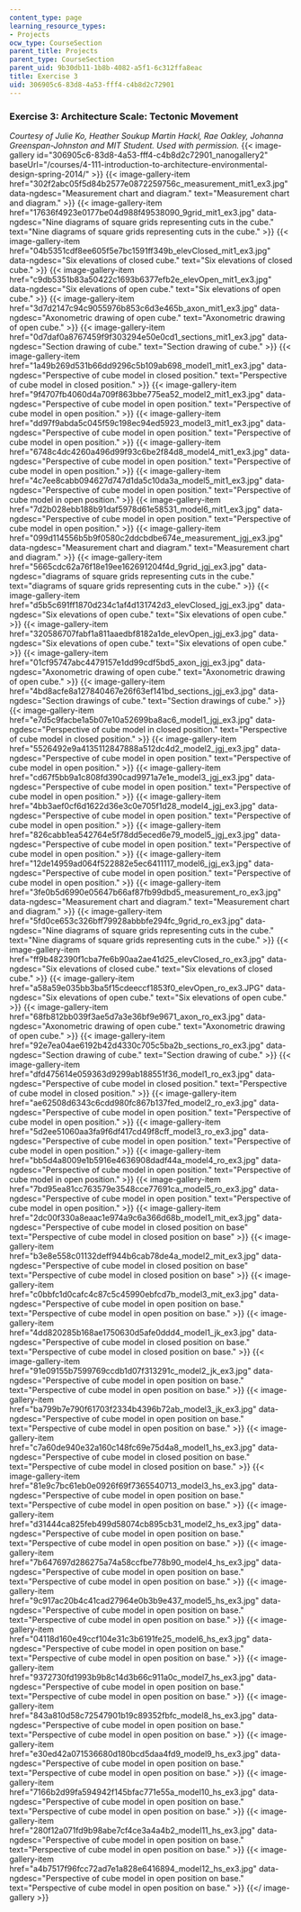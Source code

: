 ```yaml
---
content_type: page
learning_resource_types:
- Projects
ocw_type: CourseSection
parent_title: Projects
parent_type: CourseSection
parent_uid: 9b30db11-1b8b-4082-a5f1-6c312ffa8eac
title: Exercise 3
uid: 306905c6-83d8-4a53-fff4-c4b8d2c72901
---
```


### Exercise 3: Architecture Scale: Tectonic Movement

_Courtesy of Julie Ko, Heather Soukup Martin Hackl, Rae Oakley, Johanna Greenspan-Johnston and MIT Student. Used with permission._
{{< image-gallery id="306905c6-83d8-4a53-fff4-c4b8d2c72901_nanogallery2" baseUrl="/courses/4-111-introduction-to-architecture-environmental-design-spring-2014/" >}}
{{< image-gallery-item href="302f2abc05f5d84b2577e0872259756c_measurement_mit1_ex3.jpg" data-ngdesc="Measurement chart and diagram." text="Measurement chart and diagram." >}}
{{< image-gallery-item href="17636f4923e0177be04d988f49538090_9grid_mit1_ex3.jpg" data-ngdesc="Nine diagrams of square grids representing cuts in the cube." text="Nine diagrams of square grids representing cuts in the cube." >}}
{{< image-gallery-item href="04b5351cdf8ee605f5e7bc1591ff349b_elevClosed_mit1_ex3.jpg" data-ngdesc="Six elevations of closed cube." text="Six elevations of closed cube." >}}
{{< image-gallery-item href="c9db5351b83a50422c1693b6377efb2e_elevOpen_mit1_ex3.jpg" data-ngdesc="Six elevations of open cube." text="Six elevations of open cube." >}}
{{< image-gallery-item href="3d7d2147c94c9055976b853c6d3e465b_axon_mit1_ex3.jpg" data-ngdesc="Axonometric drawing of open cube." text="Axonometric drawing of open cube." >}}
{{< image-gallery-item href="0d7daf0a8767459f9f303294e50e0cd1_sections_mit1_ex3.jpg" data-ngdesc="Section drawing of cube." text="Section drawing of cube." >}}
{{< image-gallery-item href="1a49b269d531b66dd9296c5b109ab698_model1_mit1_ex3.jpg" data-ngdesc="Perspective of cube model in closed position." text="Perspective of cube model in closed position." >}}
{{< image-gallery-item href="9f4707fb4060d4a709f863bbe775ea52_model2_mit1_ex3.jpg" data-ngdesc="Perspective of cube model in open position." text="Perspective of cube model in open position." >}}
{{< image-gallery-item href="dd97f9abda5c045f59c198ec94ed5923_model3_mit1_ex3.jpg" data-ngdesc="Perspective of cube model in open position." text="Perspective of cube model in open position." >}}
{{< image-gallery-item href="6748c4dc4260a496d99f93c6be2f84d8_model4_mit1_ex3.jpg" data-ngdesc="Perspective of cube model in open position." text="Perspective of cube model in open position." >}}
{{< image-gallery-item href="4c7ee8cabb094627d747d1da5c10da3a_model5_mit1_ex3.jpg" data-ngdesc="Perspective of cube model in open position." text="Perspective of cube model in open position." >}}
{{< image-gallery-item href="7d2b028ebb188b91daf5978d61e58531_model6_mit1_ex3.jpg" data-ngdesc="Perspective of cube model in open position." text="Perspective of cube model in open position." >}}
{{< image-gallery-item href="099d114556b5b9f0580c2ddcbdbe674e_measurement_jgj_ex3.jpg" data-ngdesc="Measurement chart and diagram." text="Measurement chart and diagram." >}}
{{< image-gallery-item href="5665cdc62a76f18e19ee162691204f4d_9grid_jgj_ex3.jpg" data-ngdesc="diagrams of square grids representing cuts in the cube." text="diagrams of square grids representing cuts in the cube." >}}
{{< image-gallery-item href="d5b5c691ff1870d234c1af4d131742d3_elevClosed_jgj_ex3.jpg" data-ngdesc="Six elevations of open cube." text="Six elevations of open cube." >}}
{{< image-gallery-item href="320586707fabf1a811aaedbf8182a1de_elevOpen_jgj_ex3.jpg" data-ngdesc="Six elevations of open cube." text="Six elevations of open cube." >}}
{{< image-gallery-item href="01cf95747abc4479157e1dd99cdf5bd5_axon_jgj_ex3.jpg" data-ngdesc="Axonometric drawing of open cube." text="Axonometric drawing of open cube." >}}
{{< image-gallery-item href="4bd8acfe8a127840467e26f63ef141bd_sections_jgj_ex3.jpg" data-ngdesc="Section drawings of cube." text="Section drawings of cube." >}}
{{< image-gallery-item href="e7d5c9facbe1a5b07e10a52699ba8ac6_model1_jgj_ex3.jpg" data-ngdesc="Perspective of cube model in closed position." text="Perspective of cube model in closed position." >}}
{{< image-gallery-item href="5526492e9a4135112847888a512dc4d2_model2_jgj_ex3.jpg" data-ngdesc="Perspective of cube model in open position." text="Perspective of cube model in open position." >}}
{{< image-gallery-item href="cd67f5bb9a1c808fd390cad9971a7e1e_model3_jgj_ex3.jpg" data-ngdesc="Perspective of cube model in open position." text="Perspective of cube model in open position." >}}
{{< image-gallery-item href="4bb3aef0cf6d1622d36e3c0e705f1d28_model4_jgj_ex3.jpg" data-ngdesc="Perspective of cube model in open position." text="Perspective of cube model in open position." >}}
{{< image-gallery-item href="826cabb1ea542764e5f78dd5eced6e79_model5_jgj_ex3.jpg" data-ngdesc="Perspective of cube model in open position." text="Perspective of cube model in open position." >}}
{{< image-gallery-item href="12de14959ad064f522882e5ec6411117_model6_jgj_ex3.jpg" data-ngdesc="Perspective of cube model in open position." text="Perspective of cube model in open position." >}}
{{< image-gallery-item href="3fe0b5d6990e05647b66af87fb99dbd5_measurement_ro_ex3.jpg" data-ngdesc="Measurement chart and diagram." text="Measurement chart and diagram." >}}
{{< image-gallery-item href="5fd0ce653c326bff79928abbbfe294fc_9grid_ro_ex3.jpg" data-ngdesc="Nine diagrams of square grids representing cuts in the cube." text="Nine diagrams of square grids representing cuts in the cube." >}}
{{< image-gallery-item href="ff9b482390f1cba7fe6b90aa2ae41d25_elevClosed_ro_ex3.jpg" data-ngdesc="Six elevations of closed cube." text="Six elevations of closed cube." >}}
{{< image-gallery-item href="a58a59e035bb3ba5f15cdeeccf1853f0_elevOpen_ro_ex3.JPG" data-ngdesc="Six elevations of open cube." text="Six elevations of open cube." >}}
{{< image-gallery-item href="68fb812bb039f3ae5d7a3e36bf9e9671_axon_ro_ex3.jpg" data-ngdesc="Axonometric drawing of open cube." text="Axonometric drawing of open cube." >}}
{{< image-gallery-item href="92e7ea04ae6192b42d4330c705c5ba2b_sections_ro_ex3.jpg" data-ngdesc="Section drawing of cube." text="Section drawing of cube." >}}
{{< image-gallery-item href="dfd475614e059363d9299ab188551f36_model1_ro_ex3.jpg" data-ngdesc="Perspective of cube model in closed position." text="Perspective of cube model in closed position." >}}
{{< image-gallery-item href="ae62508d6343c6cdd980fc867b137fed_model2_ro_ex3.jpg" data-ngdesc="Perspective of cube model in open position." text="Perspective of cube model in open position." >}}
{{< image-gallery-item href="5d2ee51060aa3fa9f6df417cd49f8cff_model3_ro_ex3.jpg" data-ngdesc="Perspective of cube model in open position." text="Perspective of cube model in open position." >}}
{{< image-gallery-item href="bb5d4a8009e1b5916e4636908dadf44a_model4_ro_ex3.jpg" data-ngdesc="Perspective of cube model in open position." text="Perspective of cube model in open position." >}}
{{< image-gallery-item href="7bd95ea81cc763579e3548cce77691ca_model5_ro_ex3.jpg" data-ngdesc="Perspective of cube model in open position." text="Perspective of cube model in open position." >}}
{{< image-gallery-item href="2dc00f330a8eaac1e974a9c6a366d68b_model1_mit_ex3.jpg" data-ngdesc="Perspective of cube model in closed position on base" text="Perspective of cube model in closed position on base" >}}
{{< image-gallery-item href="b3e8e558c01132deff944b6cab78de4a_model2_mit_ex3.jpg" data-ngdesc="Perspective of cube model in closed position on base" text="Perspective of cube model in closed position on base" >}}
{{< image-gallery-item href="c0bbfc1d0cafc4c87c5c45990ebfcd7b_model3_mit_ex3.jpg" data-ngdesc="Perspective of cube model in open position on base." text="Perspective of cube model in open position on base." >}}
{{< image-gallery-item href="4dd820285b168ae1750630d5afe0ddd4_model1_jk_ex3.jpg" data-ngdesc="Perspective of cube model in closed position on base." text="Perspective of cube model in closed position on base." >}}
{{< image-gallery-item href="91e09155b7599769ccdb1d07f313291c_model2_jk_ex3.jpg" data-ngdesc="Perspective of cube model in open position on base." text="Perspective of cube model in open position on base." >}}
{{< image-gallery-item href="ba799b7e790f61703f2334b4396b72ab_model3_jk_ex3.jpg" data-ngdesc="Perspective of cube model in open position on base." text="Perspective of cube model in open position on base." >}}
{{< image-gallery-item href="c7a60de940e32a160c148fc69e75d4a8_model1_hs_ex3.jpg" data-ngdesc="Perspective of cube model in closed position on base." text="Perspective of cube model in closed position on base." >}}
{{< image-gallery-item href="81e9c7bc61eb0e0926f69f7365540713_model3_hs_ex3.jpg" data-ngdesc="Perspective of cube model in open position on base." text="Perspective of cube model in open position on base." >}}
{{< image-gallery-item href="d31444ca825feb499d58074cb895cb31_model2_hs_ex3.jpg" data-ngdesc="Perspective of cube model in open position on base." text="Perspective of cube model in open position on base." >}}
{{< image-gallery-item href="7b647697d286275a74a58ccfbe778b90_model4_hs_ex3.jpg" data-ngdesc="Perspective of cube model in open position on base." text="Perspective of cube model in open position on base." >}}
{{< image-gallery-item href="9c917ac20b4c41cad27964e0b3b9e437_model5_hs_ex3.jpg" data-ngdesc="Perspective of cube model in open position on base." text="Perspective of cube model in open position on base." >}}
{{< image-gallery-item href="04118d160e49ccf104e31c3b6191fe25_model6_hs_ex3.jpg" data-ngdesc="Perspective of cube model in open position on base." text="Perspective of cube model in open position on base." >}}
{{< image-gallery-item href="9372730fd1993b9b8c14d3b66c911a0c_model7_hs_ex3.jpg" data-ngdesc="Perspective of cube model in open position on base." text="Perspective of cube model in open position on base." >}}
{{< image-gallery-item href="843a810d58c72547901b19c89352fbfc_model8_hs_ex3.jpg" data-ngdesc="Perspective of cube model in open position on base." text="Perspective of cube model in open position on base." >}}
{{< image-gallery-item href="e30ed42a071536680d180bcd5daa4fd9_model9_hs_ex3.jpg" data-ngdesc="Perspective of cube model in open position on base." text="Perspective of cube model in open position on base." >}}
{{< image-gallery-item href="7166b2d99fa594942f145bfac771e55a_model10_hs_ex3.jpg" data-ngdesc="Perspective of cube model in open position on base." text="Perspective of cube model in open position on base." >}}
{{< image-gallery-item href="280f12a071fd9b98abe7cf4ce3a4a4b2_model11_hs_ex3.jpg" data-ngdesc="Perspective of cube model in open position on base." text="Perspective of cube model in open position on base." >}}
{{< image-gallery-item href="a4b7517f96fcc72ad7e1a828e6416894_model12_hs_ex3.jpg" data-ngdesc="Perspective of cube model in open position on base." text="Perspective of cube model in open position on base." >}}
{{</ image-gallery >}}